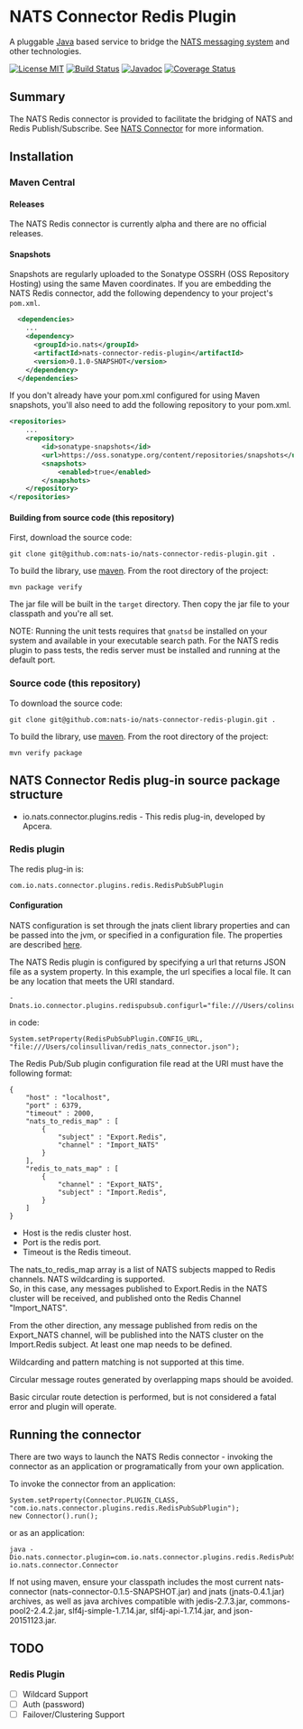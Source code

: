 # NATS Connector Redis Plugin 
A pluggable [Java](http://www.java.com) based service to bridge the [NATS messaging system](https://nats.io) and other technologies.

[![License MIT](https://img.shields.io/npm/l/express.svg)](http://opensource.org/licenses/MIT)
[![Build Status](https://travis-ci.org/nats-io/nats-connector-redis-plugin.svg?branch=master)](http://travis-ci.org/nats-io/nats-connector-redis-plugin)
[![Javadoc](http://javadoc-badge.appspot.com/io.nats/nats-connector-redis-plugin.svg?label=javadoc)](http://nats-io.github.io/nats-connector-redis-plugin)
[![Coverage Status](https://coveralls.io/repos/nats-io/nats-connector-redis-plugin/badge.svg?branch=master&service=github)](https://coveralls.io/github/nats-io/nats-connector-redis-plugin?branch=master)


## Summary

The NATS Redis connector is provided to facilitate the bridging of NATS and Redis Publish/Subscribe.  See [NATS Connector](https://github.com/nats-io/nats-connector) for more information. 

## Installation

### Maven Central

#### Releases

The NATS Redis connector is currently alpha and there are no official releases.

#### Snapshots

Snapshots are regularly uploaded to the Sonatype OSSRH (OSS Repository Hosting) using
the same Maven coordinates.
If you are embedding the NATS Redis connector, add the following dependency to your project's `pom.xml`.

```xml
  <dependencies>
    ...
    <dependency>
      <groupId>io.nats</groupId>
      <artifactId>nats-connector-redis-plugin</artifactId>
      <version>0.1.0-SNAPSHOT</version>
    </dependency>
  </dependencies>
```
If you don't already have your pom.xml configured for using Maven snapshots, you'll also need to add the following repository to your pom.xml.

```xml
<repositories>
    ...
    <repository>
        <id>sonatype-snapshots</id>
        <url>https://oss.sonatype.org/content/repositories/snapshots</url>
        <snapshots>
            <enabled>true</enabled>
        </snapshots>
    </repository>
</repositories>
```
#### Building from source code (this repository)
First, download the source code:
```
git clone git@github.com:nats-io/nats-connector-redis-plugin.git .
```

To build the library, use [maven](https://maven.apache.org/). From the root directory of the project:

```
mvn package verify
```
The jar file will be built in the `target` directory. Then copy the jar file to your classpath and you're all set.

NOTE: Running the unit tests requires that `gnatsd` be installed on your system and available in your executable search path.  For the NATS redis plugin to pass tests, the redis server must be installed and running at the default port.


### Source code (this repository)
To download the source code:
```
git clone git@github.com:nats-io/nats-connector-redis-plugin.git .
```

To build the library, use [maven](https://maven.apache.org/). From the root directory of the project:

```
mvn verify package
```

## NATS Connector Redis plug-in source package structure

* io.nats.connector.plugins.redis - This redis plug-in, developed by Apcera.


### Redis plugin

The redis plug-in is:
```
com.io.nats.connector.plugins.redis.RedisPubSubPlugin
```

#### Configuration

NATS configuration is set through the jnats client library properties and can be passed into the jvm, or specified in a configuration file. The properties are described [here](http://nats-io.github.io/jnats/io/nats/client/Constants.html).

The NATS Redis plugin is configured by specifying a url that returns JSON file as a system property.  In this example, 
the url specifies a local file.  It can be any location that meets the URI standard.

```
-Dnats.io.connector.plugins.redispubsub.configurl="file:///Users/colinsullivan/redis_nats_connector.json"
```
in code:
```
System.setProperty(RedisPubSubPlugin.CONFIG_URL, "file:///Users/colinsullivan/redis_nats_connector.json");
```

The Redis Pub/Sub plugin configuration file read at the URI must have the following format:

```
{
    "host" : "localhost",
    "port" : 6379,
    "timeout" : 2000,
    "nats_to_redis_map" : [
        {
            "subject" : "Export.Redis",
            "channel" : "Import_NATS"
        }
    ],
    "redis_to_nats_map" : [
        {
            "channel" : "Export_NATS",
            "subject" : "Import.Redis",
        }
    ]
}

```

* Host is the redis cluster host.
* Port is the redis port.
* Timeout is the Redis timeout.

The nats_to_redis_map array is a list of NATS subjects mapped to Redis channels.  NATS wildcarding is supported.  
So, in this case, any messages published to Export.Redis in the NATS cluster will be received, and published onto
the Redis Channel "Import_NATS".

From the other direction, any message published from redis on the Export_NATS channel, will be published into
the NATS cluster on the Import.Redis subject.  At least one map needs to be defined.

Wildcarding and pattern matching is not supported at this time.

Circular message routes generated by overlapping maps should be avoided.

Basic circular route detection is performed, but is not considered a fatal error and plugin will operate.

## Running the connector

There are two ways to launch the NATS Redis connector - invoking the connector as an application or programatically from your own application.

To invoke the connector from an application:
```
System.setProperty(Connector.PLUGIN_CLASS, "com.io.nats.connector.plugins.redis.RedisPubSubPlugin");
new Connector().run();
```
or as an application:
```
java -Dio.nats.connector.plugin=com.io.nats.connector.plugins.redis.RedisPubSubPlugin io.nats.connector.Connector
```

If not using maven, ensure your classpath includes the most current nats-connector (nats-connector-0.1.5-SNAPSHOT.jar) and jnats (jnats-0.4.1.jar) archives, as well as java archives compatible with jedis-2.7.3.jar, commons-pool2-2.4.2.jar, slf4j-simple-1.7.14.jar, slf4j-api-1.7.14.jar, and json-20151123.jar.

## TODO

### Redis Plugin
- [ ] Wildcard Support
- [ ] Auth (password)
- [ ] Failover/Clustering Support
